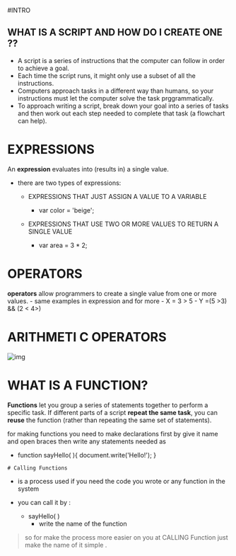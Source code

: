 #INTRO

## WHAT IS A SCRIPT AND HOW DO I CREATE ONE ??

- A script is a series of instructions that the computer can follow in order to achieve a goal.
- Each time the script runs, it might only use a subset of all the instructions.
- Computers approach tasks in a different way than humans, so your instructions must let the computer solve the task prggrammatically.
- To approach writing a script, break down your goal into a series of tasks and then work out each step needed to complete that task (a flowchart can help). 

# EXPRESSIONS

An **expression** evaluates into (results in) a single value.
- there are two types of expressions:
    - EXPRESSIONS THAT JUST ASSIGN A VALUE TO A VARIABLE 
        - var color = 'beige'; 

    - EXPRESSIONS THAT USE TWO OR MORE VALUES TO RETURN A SINGLE VALUE
        - var area = 3 * 2; 


# OPERATORS 

 **operators** allow programmers to create a single value from one or more values. 
    - same examples in expression and for more 
        - X = 3 > 5
        - Y =(5 >3) && (2 < 4>)
  
  # ARITHMETI C OPERATORS

  ![img](https://th.bing.com/th/id/Rb0ef0b6aa71d8bb158808f5d82c9807a?rik=MJZlxmG82biUZg&riu=http%3a%2f%2fwww.sitesbay.com%2fcpp%2fimages%2foperator%2foperators.png&ehk=WFv59LobqTN1sMV5q3cv7amcehI2wEGKoYVKOEmMQOY%3d&risl=&pid=ImgRaw)

# WHAT IS A FUNCTION?
**Functions** let you group a series of statements together to perform a
specific task. If different parts of a script **repeat the same task**, you can
**reuse** the function (rather than repeating the same set of statements). 

for making functions you need to make declarations first by give it name and open braces then write any statements needed 
as

   - function sayHello(  ){
     document.write('Hello!');  }

    # Calling Functions

- is a process used if you need the code you wrote or any function in the system 

-  you can call it by :
     - sayHello( )
         - write the name of the function

> so for make the process more easier on you at CALLING Function just make the name of it simple .
